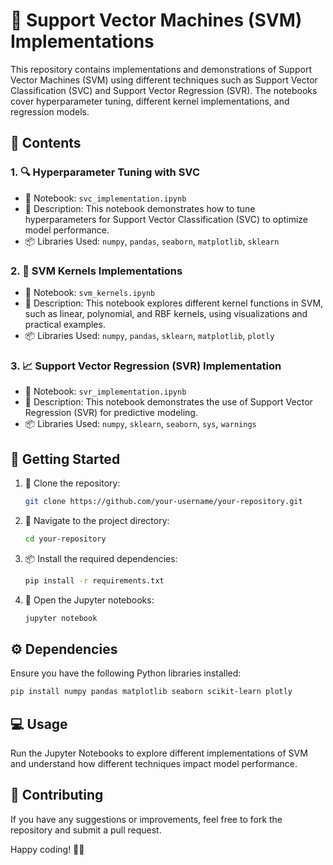 # 🚀 Support Vector Machines (SVM) Implementations

This repository contains implementations and demonstrations of Support Vector Machines (SVM) using different techniques such as Support Vector Classification (SVC) and Support Vector Regression (SVR). The notebooks cover hyperparameter tuning, different kernel implementations, and regression models.

## 📂 Contents

### 1. 🔍 Hyperparameter Tuning with SVC
- 📄 Notebook: `svc_implementation.ipynb`
- 📝 Description: This notebook demonstrates how to tune hyperparameters for Support Vector Classification (SVC) to optimize model performance.
- 📦 Libraries Used: `numpy`, `pandas`, `seaborn`, `matplotlib`, `sklearn`

### 2. 🎨 SVM Kernels Implementations
- 📄 Notebook: `svm_kernels.ipynb`
- 📝 Description: This notebook explores different kernel functions in SVM, such as linear, polynomial, and RBF kernels, using visualizations and practical examples.
- 📦 Libraries Used: `numpy`, `pandas`, `sklearn`, `matplotlib`, `plotly`

### 3. 📈 Support Vector Regression (SVR) Implementation
- 📄 Notebook: `svr_implementation.ipynb`
- 📝 Description: This notebook demonstrates the use of Support Vector Regression (SVR) for predictive modeling.
- 📦 Libraries Used: `numpy`, `sklearn`, `seaborn`, `sys`, `warnings`

## 🏁 Getting Started
1. 🔽 Clone the repository:
   ```bash
   git clone https://github.com/your-username/your-repository.git
   ```
2. 📂 Navigate to the project directory:
   ```bash
   cd your-repository
   ```
3. 📦 Install the required dependencies:
   ```bash
   pip install -r requirements.txt
   ```
4. 📜 Open the Jupyter notebooks:
   ```bash
   jupyter notebook
   ```

## ⚙️ Dependencies
Ensure you have the following Python libraries installed:
```bash
pip install numpy pandas matplotlib seaborn scikit-learn plotly
```

## 💻 Usage
Run the Jupyter Notebooks to explore different implementations of SVM and understand how different techniques impact model performance.

## 🤝 Contributing
If you have any suggestions or improvements, feel free to fork the repository and submit a pull request.

Happy coding! 🚀😃

